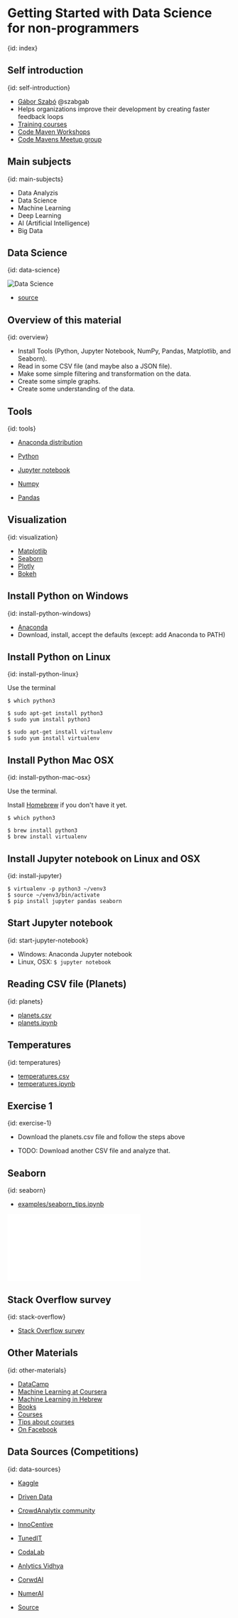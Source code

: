 # Getting Started with Data Science for non-programmers
{id: index}

## Self introduction
{id: self-introduction}

* [Gábor Szabó](https://www.linkedin.com/in/szabgab/) @szabgab
* Helps organizations improve their development by creating faster feedback loops
* [Training courses](https://hostlocal.com/)
* [Code Maven Workshops](https://workshops.code-maven.com/)
* [Code Mavens Meetup group](https://www.meetup.com/Code-Mavens/)

## Main subjects
{id: main-subjects}

* Data Analyzis
* Data Science
* Machine Learning
* Deep Learning
* AI (Artificial Intelligence)
* Big Data

## Data Science
{id: data-science}

![Data Science](img/data-science.png)

* [source](https://towardsdatascience.com/introduction-to-statistics-e9d72d818745)

## Overview of this material
{id: overview}

* Install Tools (Python, Jupyter Notebook, NumPy, Pandas, Matplotlib, and Seaborn).
* Read in some CSV file (and maybe also a JSON file).
* Make some simple filtering and transformation on the data.
* Create some simple graphs.
* Create some understanding of the data.

## Tools
{id: tools}

* [Anaconda distribution](https://www.anaconda.com/distribution/)

* [Python](https://www.python.org/)
* [Jupyter notebook](https://jupyter.org/)
* [Numpy](https://numpy.org/)
* [Pandas](https://pandas.pydata.org/)

## Visualization
{id: visualization}

* [Matplotlib](https://matplotlib.org/)
* [Seaborn](https://seaborn.pydata.org/)
* [Plotly](https://plot.ly/)
* [Bokeh](https://docs.bokeh.org/)

## Install Python on Windows
{id: install-python-windows}

* [Anaconda](https://www.anaconda.com/distribution/)
* Download, install, accept the defaults (except: add Anaconda to PATH)

## Install Python on Linux
{id: install-python-linux}

Use the terminal

```
$ which python3

$ sudo apt-get install python3
$ sudo yum install python3

$ sudo apt-get install virtualenv
$ sudo yum install virtualenv
```

## Install Python Mac OSX
{id: install-python-mac-osx}

Use the terminal.

Install [Homebrew](https://brew.sh/) if you don't have it yet.

```
$ which python3

$ brew install python3
$ brew install virtualenv
```

## Install Jupyter notebook on Linux and OSX
{id: install-jupyter}

```
$ virtualenv -p python3 ~/venv3
$ source ~/venv3/bin/activate
$ pip install jupyter pandas seaborn
```

## Start Jupyter notebook
{id: start-jupyter-notebook}

* Windows: Anaconda Jupyter notebook
* Linux, OSX: `$ jupyter notebook`

## Reading CSV file (Planets)
{id: planets}

* [planets.csv](https://github.com/szabgab/slides/blob/main/python/examples/jupyter/planets.csv)
* [planets.ipynb](https://github.com/szabgab/slides/blob/main/python/examples/jupyter/planets.ipynb)

## Temperatures
{id: temperatures}

* [temperatures.csv](https://github.com/szabgab/slides/blob/main/python/examples/jupyter/temperatures.csv)
* [temperatures.ipynb](https://github.com/szabgab/slides/blob/main/python/examples/jupyter/temperatures.ipynb)


## Exercise 1
{id: exercise-1}

* Download the planets.csv file and follow the steps above

* TODO: Download another CSV file and analyze that.


## Seaborn
{id: seaborn}

* [examples/seaborn_tips.ipynb](https://github.com/szabgab/slides/blob/main/python/examples/jupyter/seaborn_tips.ipynb)

![](examples/seaborn/tips.py)

## Stack Overflow survey
{id: stack-overflow}

* [Stack Overflow survey](https://insights.stackoverflow.com/survey)

## Other Materials
{id: other-materials}

* [DataCamp](https://www.datacamp.com/)
* [Machine Learning at Coursera](https://www.coursera.org/learn/machine-learning)
* [Machine Learning in Hebrew](https://machinelearning.co.il/581/machine-learning-beginners-guide/)
* [Books](https://machinelearning.co.il/306/machinelearningbooks/)
* [Courses](https://machinelearning.co.il/102/machinelearningcourses/)
* [Tips about courses](https://machinelearning.co.il/2424/4coursetips/)
* [On Facebook](https://www.facebook.com/groups/543283492502370/permalink/989056861258362/)

## Data Sources (Competitions)
{id: data-sources}

* [Kaggle](https://www.kaggle.com/)
* [Driven Data](https://www.drivendata.org/)
* [CrowdAnalytix community](https://www.crowdanalytix.com/community)
* [InnoCentive](https://www.innocentive.com/our-solvers/)
* [TunedIT](http://tunedit.org/challenges)
* [CodaLab](https://competitions.codalab.org/)
* [Anlytics Vidhya](https://datahack.analyticsvidhya.com/)
* [CorwdAI](https://www.crowdai.org/challenges)
* [NumerAI](https://numer.ai/)

* [Source](https://towardsdatascience.com/top-competitive-data-science-platforms-other-than-kaggle-2995e9dad93c)

